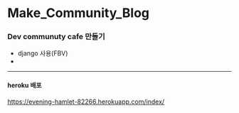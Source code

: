 # Make_Community_Blog

### Dev communuty cafe 만들기

- django 사용(FBV)
- 
---

#### heroku 배포

https://evening-hamlet-82266.herokuapp.com/index/
